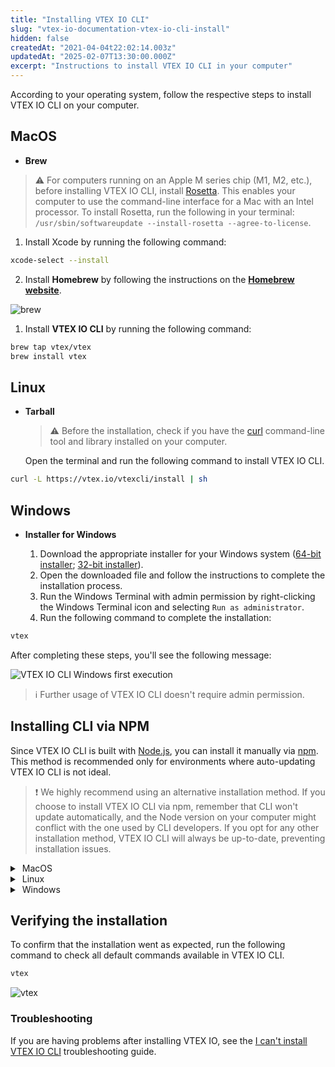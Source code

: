 ```yaml
---
title: "Installing VTEX IO CLI"
slug: "vtex-io-documentation-vtex-io-cli-install"
hidden: false
createdAt: "2021-04-04t22:02:14.003z"
updatedAt: "2025-02-07T13:30:00.000Z"
excerpt: "Instructions to install VTEX IO CLI in your computer"
---
```


According to your operating system, follow the respective steps to install VTEX IO CLI on your computer.

## MacOS

- **Brew**

> ⚠️ For computers running on an Apple M series chip (M1, M2, etc.), before installing VTEX IO CLI, install [Rosetta](https://support.apple.com/en-us/HT211861). This enables your computer to use the command-line interface for a Mac with an Intel processor. To install Rosetta, run the following in your terminal: `/usr/sbin/softwareupdate --install-rosetta --agree-to-license`.

  1. Install Xcode by running the following command:

```sh
xcode-select --install
```

  2. Install **Homebrew** by following the instructions on the [**Homebrew website**](https://brew.sh/index).

![brew](https://cdn.jsdelivr.net/gh/vtexdocs/dev-portal-content@main/images/vtex-io-documentation-vtex-io-cli-install-0.png)

  1. Install **VTEX IO CLI** by running the following command:

```sh
brew tap vtex/vtex
brew install vtex
```

## Linux

- **Tarball**

  > ⚠️ Before the installation, check if you have the [curl](https://curl.se/) command-line tool and library installed on your computer.

  Open the terminal and run the following command to install VTEX IO CLI.

```sh
curl -L https://vtex.io/vtexcli/install | sh
```

## Windows

- **Installer for Windows**

  1. Download the appropriate installer for your Windows system ([64-bit installer](https://vtex.io/vtexcli/install/win-x64); [32-bit installer](https://vtex.io/vtexcli/install/win-x32)).
  2. Open the downloaded file and follow the instructions to complete the installation process.
  3. Run the Windows Terminal with admin permission by right-clicking the Windows Terminal icon and selecting `Run as administrator`.
  4. Run the following command to complete the installation:

```sh
vtex
```

   After completing these steps, you'll see the following message:

![VTEX IO CLI Windows first execution](https://cdn.jsdelivr.net/gh/vtexdocs/dev-portal-content@main/images/vtex-io-documentation-vtex-io-cli-install-1.png)

> ℹ️ Further usage of VTEX IO CLI doesn't require admin permission.

## Installing CLI via NPM

Since VTEX IO CLI is built with [Node.js](https://nodejs.org/en/), you can install it manually via [npm](https://www.npmjs.com/package/vtex). This method is recommended only for environments where auto-updating VTEX IO CLI is not ideal.

> ❗️ We highly recommend using an alternative installation method. If you choose to install VTEX IO CLI via npm, remember that CLI won't update automatically, and the Node version on your computer might conflict with the one used by CLI developers. If you opt for any other installation method, VTEX IO CLI will always be up-to-date, preventing installation issues.

<details>
  <summary><span class="fa fa-apple">&nbsp;</span>MacOS</summary>

  <br>
1. Install **Homebrew** by following the instructions on the [**Homebrew website**](https://brew.sh/index).

![brew](https://cdn.jsdelivr.net/gh/vtexdocs/dev-portal-content@main/images/vtex-io-documentation-vtex-io-cli-install-2.png)

2. Install **Node.js** via Homebrew by running the following command.

```sh
brew install node
```

3. Then, install **Yarn**.

```sh
brew install yarn
```

4. Finally, install **VTEX IO CLI**.

```sh
yarn global add vtex
```

<br>
</details>

<details>
  <summary><span class="fa fa-linux">&nbsp;</span>Linux</summary>

<br>

1. Install **Node.js** by running the following command:

```sh
sudo apt install nodejs
```

2. Install **Yarn** by following the [Yarn installation](https://classic.yarnpkg.com/en/docs/install#gentoo-stable) for Linux.
3. Install **VTEX IO CLI** by running the following command:

```sh
sudo yarn global add vtex
```

<br>
</details>

<details>
  <summary><span class="fa fa-windows">&nbsp;</span>Windows</summary>

<br>

1. Download and install [**Node.js**](https://nodejs.org/pt-br/download/).
2. Download and install [**Yarn**](https://classic.yarnpkg.com/en/docs/getting-started).
3. Run the Windows Terminal with elevated administrator permission by right-clicking the Windows Terminal icon and selecting `Run as administrator`.
4. Install **VTEX IO CLI** by running the following command.

```sh
yarn global add vtex
```

5. Run the following command to finish the installation.

```sh
vtex
```

After following the steps, this message will appear.

![VTEX IO CLI Windows first execution](https://cdn.jsdelivr.net/gh/vtexdocs/dev-portal-content@main/images/vtex-io-documentation-vtex-io-cli-install-3.png)

You don't have to be in your admin role for the next step.

<br>
</details>

## Verifying the installation

To confirm that the installation went as expected, run the following command to check all default commands available in VTEX IO CLI.

```sh
vtex
```

![vtex](https://cdn.jsdelivr.net/gh/vtexdocs/dev-portal-content@main/images/vtex-io-documentation-vtex-io-cli-install-4.png)

### Troubleshooting

If you are having problems after installing VTEX IO, see the [I can't install VTEX IO CLI](https://developers.vtex.com/docs/troubleshooting/i-cant-install-vtex-io-cli) troubleshooting guide.
